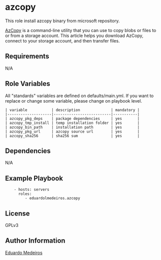 azcopy
======

This role install azcopy binary from microsoft repository.

[AzCopy](https://docs.microsoft.com/en-us/azure/storage/common/storage-use-azcopy-v10) is a command-line utility that you can use to copy blobs or files to or from a storage account. This article helps you download AzCopy, connect to your storage account, and then transfer files.

Requirements
------------
N/A


Role Variables
--------------

All "standards" variables are defined on defaults/main.yml.
If you want to replace or change some variable, please change on playbook level.

```
| variable           | description              | mandatory |
|--------------------|--------------------------|-----------|
| azcopy_pkg_deps    | package dependencies     | yes       |
| azcopy_tmp_install | temp installation folder | yes       |
| azcopy_bin_path    | installation path        | yes       |
| azcopy_pkg_url     | azcopy source url        | yes       |
| azcopy_sha256      | sha256 sum               | yes       |
```

Dependencies
------------

N/A

Example Playbook
----------------
```
    - hosts: servers
      roles:
         - eduardolmedeiros.azcopy
```

License
-------

GPLv3

Author Information
------------------

[Eduardo Medeiros](https://www.emedeiros.me/)
